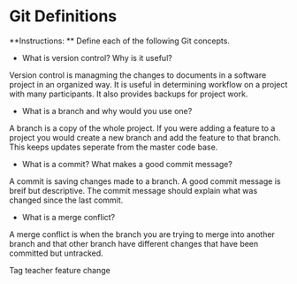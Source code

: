 # Git Definitions

**Instructions: ** Define each of the following Git concepts.

* What is version control?  Why is it useful?

Version control is managming the changes to documents in a software project in an organized way. It is useful in determining workflow on a project with many participants. It also provides backups for project work.

* What is a branch and why would you use one?

A branch is a copy of the whole project. If you were adding a feature to a project you would create a new branch and add the feature to that branch. This keeps updates seperate from the master code base.

* What is a commit? What makes a good commit message?

A commit is saving changes made to a branch. A good commit message is breif but descriptive. The commit message should explain what was changed since the last commit.

* What is a merge conflict?

A merge conflict is when the branch you are trying to merge into another branch and that other branch have different changes that have been committed but untracked.

Tag teacher feature change